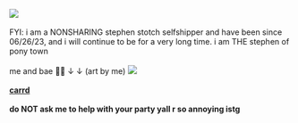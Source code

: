 ![](https://komarev.com/ghpvc/?username=stephenstotch&color=red)
<br>
<br>
FYI: i am a NONSHARING stephen stotch selfshipper and have been since 06/26/23, and i will continue to be for a very long time. i am THE stephen of pony town
<br>
<br>
me and bae 🫶🏻 ↓ ↓ (art by me)
![](https://files.catbox.moe/3kh4de.png)
<br>
<br>
<b>[carrd](https://stephen-stotch.carrd.co)</b>
<br>
<br>
<b>do NOT ask me to help with your party yall r so annoying istg</b>
